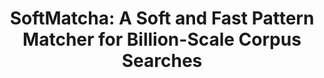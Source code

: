 ---
title: "SoftMatcha: A Soft and Fast Pattern Matcher for Billion-Scale Corpus Searches"
layout: post
has_content: false
venue: "The Thirteenth International Conference on Learning Representations (ICLR 2025)"
authors:
  - "Hiroyuki Deguchi"
  - "Go Kamoda"
  - "Yusuke Matsushita"
  - "Chihiro Taguchi"
  - "Kohei Suenaga"
  - "Masaki Waga"
  - "Sho Yokoi"
year: 2025
month: 4
links:
  - name: "OpenReview"
    url: "https://openreview.net/forum?id=Q6PAnqYVpo"
    type: "normal"
  - name: "Project Page"
    url: "https://softmatcha.github.io"
    type: "normal"
bib_entry: inproceedings
bib_key: deguchi-iclr-2025-softmatcha
---